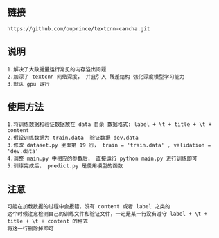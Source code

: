 ## 链接
	https://github.com/ouprince/textcnn-cancha.git
	
## 说明
	1.解决了大数据量运行常见的内存溢出问题
	2.加深了 textcnn 网络深度， 并且引入 残差结构 强化深度模型学习能力
	3.默认 gpu 运行
	
## 使用方法
	1.将训练数据和验证数据放在 data 目录 数据格式: label + \t + title + \t + content
	2.假设训练数据为 train.data  验证数据 dev.data
	3.修改 dataset.py 里面第 19 行， train = 'train.data' , validation = 'dev.data'
	4.调整 main.py 中相应的参数后， 直接运行 python main.py 进行训练即可
	5.训练完成后， predict.py 是使用模型的函数 
	
## 注意
	可能在加载数据的过程中会报错，没有 content 或者 label 之类的
	这个时候注意检测自己的训练文件和验证文件，一定是某一行没有遵守 label + \t + title + \t + content 的格式
	将这一行删除掉即可
